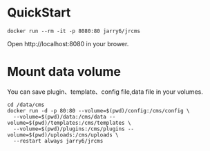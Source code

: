 # QuickStart
```
docker run --rm -it -p 8080:80 jarry6/jrcms
```
Open http://localhost:8080 in your brower.

# Mount data volume

You can save plugin、template、config file,data file in your volumes.

```
cd /data/cms
docker run -d -p 80:80 --volume=$(pwd)/config:/cms/config \
  --volume=$(pwd)/data:/cms/data --volume=$(pwd)/templates:/cms/templates \
  --volume=$(pwd)/plugins:/cms/plugins --volume=$(pwd)/uploads:/cms/uploads \
  --restart always jarry6/jrcms
```
